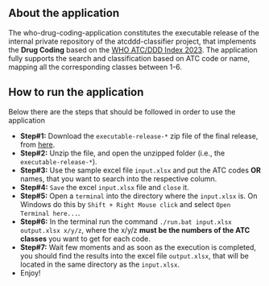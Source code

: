 ## About the application
The who-drug-coding-application constitutes the executable release of the internal private repository of the atcddd-classifier project, that implements the <b>Drug Coding</b> based on the [WHO ATC/DDD Index 2023](https://www.whocc.no/atc_ddd_index/). The application fully supports the search and classification based on ATC code or name, mapping all the corresponding classes between 1-6.

## How to run the application
Below there are the steps that should be followed in order to use the application
- <b>Step#1:</b> Download the `executable-release-*` zip file of the final release, from [here](https://github.com/dgkelaidonis/who-drug-coding-application/releases).
- <b>Step#2:</b> Unzip the file, and open the unzipped folder (i.e., the `executable-release-*`).
- <b>Step#3:</b> Use the sample excel file `input.xlsx` and put the ATC codes <b>OR</b> names, that you want to search into the respective column. 
- <b>Step#4:</b> `Save` the excel `input.xlsx` file and `close` it.
- <b>Step#5:</b> Open a `terminal` into the directory where the `input.xlsx` is. On Windows do this by `Shift + Right Mouse click` and select `Open Terminal here...`.
- <b>Step#6:</b> In the terminal run the command `./run.bat input.xlsx output.xlsx x/y/z`, where the x/y/z <b>must be the numbers of the ATC classes</b> you want to get for each code.
- <b>Step#7:</b> Wait few moments and as soon as the execution is completed, you should find the results into the excel file `output.xlsx`, that will be located in the same directory as the `input.xlsx`.
- Enjoy!
